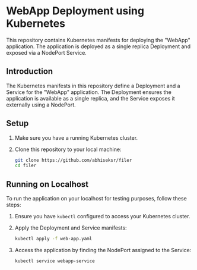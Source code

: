 # WebApp Deployment using Kubernetes

This repository contains Kubernetes manifests for deploying the "WebApp" application. The application is deployed as a single replica Deployment and exposed via a NodePort Service.

## Introduction

The Kubernetes manifests in this repository define a Deployment and a Service for the "WebApp" application. The Deployment ensures the application is available as a single replica, and the Service exposes it externally using a NodePort.

## Setup

1. Make sure you have a running Kubernetes cluster.

2. Clone this repository to your local machine:

   ```sh
   git clone https://github.com/abhiseksr/filer
   cd filer
   
## Running on Localhost

To run the application on your localhost for testing purposes, follow these steps:

1. Ensure you have `kubectl` configured to access your Kubernetes cluster.

2. Apply the Deployment and Service manifests:

   ```sh
   kubectl apply -f web-app.yaml

3. Access the application by finding the NodePort assigned to the Service:
   ```sh
   kubectl service webapp-service


